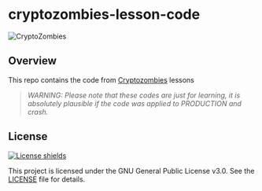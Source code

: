 # cryptozombies-lesson-code

![CryptoZombies](https://cryptozombies.io/blog/images/cover/CryptoZombies%20in%20Full%20Effect%20-%20Announcing%20Two%20New%20Advanced%20Solidity%20Lessons%20on%20Smart%20Contract%20Testing%20and%20Dapp%20Deployment.png)

## Overview
This repo contains the code from [Cryptozombies](https://cryptozombies.io/en/) lessons

>_WARNING: Please note that these codes are just for learning, it is absolutely plausible if the code was applied to PRODUCTION and crash._

## License
[![License shields](https://img.shields.io/badge/License-GPL%20v3-blue)](https://www.gnu.org/licenses/gpl-3.0)

This project is licensed under the GNU General Public License v3.0. See the [LICENSE](https://github.com/loomnetwork/cryptozombies-lesson-code/blob/master/LICENSE) file for details.
